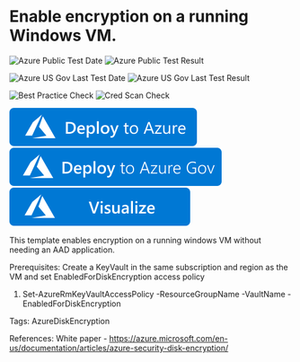 # Enable encryption on a running Windows VM. 

![Azure Public Test Date](https://azurequickstartsservice.blob.core.windows.net/badges/201-encrypt-running-windows-vm-without-aad/PublicLastTestDate.svg)
![Azure Public Test Result](https://azurequickstartsservice.blob.core.windows.net/badges/201-encrypt-running-windows-vm-without-aad/PublicDeployment.svg)

![Azure US Gov Last Test Date](https://azurequickstartsservice.blob.core.windows.net/badges/201-encrypt-running-windows-vm-without-aad/FairfaxLastTestDate.svg)
![Azure US Gov Last Test Result](https://azurequickstartsservice.blob.core.windows.net/badges/201-encrypt-running-windows-vm-without-aad/FairfaxDeployment.svg)

![Best Practice Check](https://azurequickstartsservice.blob.core.windows.net/badges/201-encrypt-running-windows-vm-without-aad/BestPracticeResult.svg)
![Cred Scan Check](https://azurequickstartsservice.blob.core.windows.net/badges/201-encrypt-running-windows-vm-without-aad/CredScanResult.svg)

[![Deploy To Azure](https://raw.githubusercontent.com/Azure/azure-quickstart-templates/master/1-CONTRIBUTION-GUIDE/images/deploytoazure.svg?sanitize=true)]("https://portal.azure.com/#create/Microsoft.Template/uri/https%3A%2F%2Fraw.githubusercontent.com%2FAzure%2Fazure-quickstart-templates%2Fmaster%2F201-encrypt-running-windows-vm-without-aad%2Fazuredeploy.json")  [![Deploy To Azure US Gov](https://raw.githubusercontent.com/Azure/azure-quickstart-templates/master/1-CONTRIBUTION-GUIDE/images/deploytoazuregov.svg?sanitize=true)]("https://portal.azure.us/#create/Microsoft.Template/uri/https%3A%2F%2Fraw.githubusercontent.com%2FAzure%2Fazure-quickstart-templates%2Fmaster%2F201-encrypt-running-windows-vm-without-aad%2Fazuredeploy.json")  [![Visualize](https://raw.githubusercontent.com/Azure/azure-quickstart-templates/master/1-CONTRIBUTION-GUIDE/images/visualizebutton.svg?sanitize=true)]("http://armviz.io/#/?load=https%3A%2F%2Fraw.githubusercontent.com%2FAzure%2Fazure-quickstart-templates%2Fmaster%2F201-encrypt-running-windows-vm-without-aad%2Fazuredeploy.json")

This template enables encryption on a running windows VM without needing an AAD application.

Prerequisites: Create a KeyVault in the same subscription and region as the VM and set EnabledForDiskEncryption access policy

1. Set-AzureRmKeyVaultAccessPolicy -ResourceGroupName <rgName> -VaultName <vaultName> -EnabledForDiskEncryption

Tags: AzureDiskEncryption

References:
White paper - https://azure.microsoft.com/en-us/documentation/articles/azure-security-disk-encryption/
